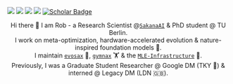 [<img src="https://img.shields.io/badge/home%20-WWW-white?&style=for-the-badge&logoColor=white" />](https://roberttlange.github.io/)
[<img src="https://img.shields.io/badge/twitter-%230077B5.svg?&style=for-the-badge&logo=twitter&logoColor=white&color=00acee" />](https://twitter.com/RobertTLange) 
[<img src="https://img.shields.io/badge/medium-%2312100E.svg?&style=for-the-badge&logo=medium&logoColor=white" />](https://medium.com/@RobertTLange)
[<img src="https://img.shields.io/badge/SoundCloud-FF3300?style=for-the-badge&logo=soundcloud&logoColor=white" />](https://soundcloud.com/roberttlange)
[![Scholar Badge](https://img.shields.io/badge/-Scholar-4285F4?style=for-the-badge&labelColor=4285F4&logo=google-scholar&logoColor=white&link=https://scholar.google.com/citations?user=UTDR2x0AAAAJ&hl=en&oi=sra)](https://scholar.google.es/citations?user=cTrc3x4AAAAJ&hl=en) 
<!-- [<img src="https://img.shields.io/badge/youtube-%23FF0000.svg?&style=for-the-badge&logo=youtube&logoColor=white" />](https://www.youtube.com/channel/UC0-TXSpwRL9EQbW-SIqjqjg) -->
<!-- [<img src="https://img.shields.io/badge/☕_Coffee%20-Donate-yellow?&style=for-the-badge&logoColor=white" />](https://www.buymeacoffee.com/K8lk3VLIF) -->
<!-- [<img src="https://img.shields.io/badge/twitch-blueviolet.svg?&style=for-the-badge&logo=twitch&logoColor=white" />](https://www.twitch.tv/roberttlange) -->

<p align="center">
Hi there 🤗 I am Rob - a Research Scientist @<code><a href="https://sakana.ai/">SakanaAI</a></code> & PhD student @ TU Berlin.<br>
I work on meta-optimization, hardware-accelerated evolution & nature-inspired foundation models 🧬.<br>
I maintain <code><a href="https://github.com/RobertTLange/evosax">evosax</a></code> 🦎, <code><a href="https://github.com/RobertTLange/gymnax">gymnax</a></code> 🏋️ & the <code><a href="https://github.com/mle-infrastructure">MLE-Infrastructure</a></code> 🤹.<br>
Previously, I was a Graduate Student Researcher @ Google DM (TKY 🗼) & interned @ Legacy DM (LDN 🇬🇧).
</p>
